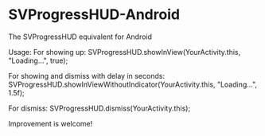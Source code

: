 SVProgressHUD-Android
=====================

The SVProgressHUD equivalent for Android

Usage:
For showing up:
	SVProgressHUD.showInView(YourActivity.this, "Loading...", true);

For showing and dismiss with delay in seconds:
	SVProgressHUD.showInViewWithoutIndicator(YourActivity.this, "Loading...", 1.5f);

For dismiss:
	SVProgressHUD.dismiss(YourActivity.this);

Improvement is welcome!
